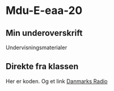 # Mdu-E-eaa-20

## Min underoverskrift

Undervisningsmaterialer

## Direkte fra klassen

Her er koden. Og et link [Danmarks Radio](http://dr.dk)
